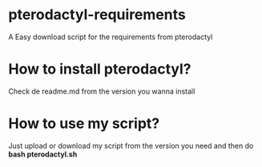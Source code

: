 # pterodactyl-requirements
A Easy download script for the requirements from pterodactyl

# How to install pterodactyl?

Check de readme.md from the version you wanna install

# How to use my script?

Just upload or download my script from the version you need and then do **bash pterodactyl.sh**
